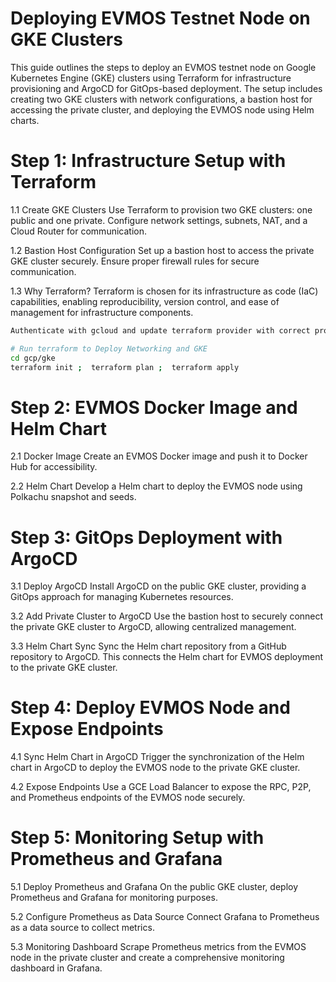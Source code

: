 # Deploying EVMOS Testnet Node on GKE Clusters

This guide outlines the steps to deploy an EVMOS testnet node on Google Kubernetes Engine (GKE) clusters using Terraform for infrastructure provisioning and ArgoCD for GitOps-based deployment. The setup includes creating two GKE clusters with network configurations, a bastion host for accessing the private cluster, and deploying the EVMOS node using Helm charts.

# Step 1: Infrastructure Setup with Terraform

1.1 Create GKE Clusters
Use Terraform to provision two GKE clusters: one public and one private. Configure network settings, subnets, NAT, and a Cloud Router for communication.

1.2 Bastion Host Configuration
Set up a bastion host to access the private GKE cluster securely. Ensure proper firewall rules for secure communication.

1.3 Why Terraform?
Terraform is chosen for its infrastructure as code (IaC) capabilities, enabling reproducibility, version control, and ease of management for infrastructure components.

```bash
Authenticate with gcloud and update terraform provider with correct project 

# Run terraform to Deploy Networking and GKE
cd gcp/gke
terraform init ;  terraform plan ;  terraform apply 
```

# Step 2: EVMOS Docker Image and Helm Chart
2.1 Docker Image
Create an EVMOS Docker image and push it to Docker Hub for accessibility.

2.2 Helm Chart
Develop a Helm chart to deploy the EVMOS node using Polkachu snapshot and seeds.

# Step 3: GitOps Deployment with ArgoCD
3.1 Deploy ArgoCD
Install ArgoCD on the public GKE cluster, providing a GitOps approach for managing Kubernetes resources.

3.2 Add Private Cluster to ArgoCD
Use the bastion host to securely connect the private GKE cluster to ArgoCD, allowing centralized management.

3.3 Helm Chart Sync
Sync the Helm chart repository from a GitHub repository to ArgoCD. This connects the Helm chart for EVMOS deployment to the private GKE cluster.

# Step 4: Deploy EVMOS Node and Expose Endpoints
4.1 Sync Helm Chart in ArgoCD
Trigger the synchronization of the Helm chart in ArgoCD to deploy the EVMOS node to the private GKE cluster.

4.2 Expose Endpoints
Use a GCE Load Balancer to expose the RPC, P2P, and Prometheus endpoints of the EVMOS node securely.

# Step 5: Monitoring Setup with Prometheus and Grafana
5.1 Deploy Prometheus and Grafana
On the public GKE cluster, deploy Prometheus and Grafana for monitoring purposes.

5.2 Configure Prometheus as Data Source
Connect Grafana to Prometheus as a data source to collect metrics.

5.3 Monitoring Dashboard
Scrape Prometheus metrics from the EVMOS node in the private cluster and create a comprehensive monitoring dashboard in Grafana.

